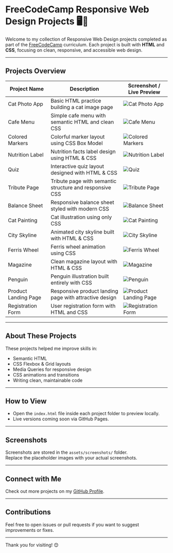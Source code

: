 # FreeCodeCamp Responsive Web Design Projects 🖥️📱

Welcome to my collection of Responsive Web Design projects completed as part of the [FreeCodeCamp](https://www.freecodecamp.org/) curriculum. Each project is built with **HTML** and **CSS**, focusing on clean, responsive, and accessible web design.

---

## Projects Overview

| Project Name          | Description                                             | Screenshot / Live Preview                   |
|-----------------------|---------------------------------------------------------|--------------------------------------------|
| Cat Photo App         | Basic HTML practice building a cat image page           | ![Cat Photo App](assets/screenshots/cat-photo.png) |
| Cafe Menu             | Simple cafe menu with semantic HTML and clean CSS       | ![Cafe Menu](assets/screenshots/cafe-menu.png)     |
| Colored Markers       | Colorful marker layout using CSS Box Model               | ![Colored Markers](assets/screenshots/colored-markers.png) |
| Nutrition Label       | Nutrition facts label design using HTML & CSS            | ![Nutrition Label](assets/screenshots/nutrition-label.png) |
| Quiz                  | Interactive quiz layout designed with HTML & CSS         | ![Quiz](assets/screenshots/quiz.png)                |
| Tribute Page          | Tribute page with semantic structure and responsive CSS  | ![Tribute Page](assets/screenshots/tribute-page.png)|
| Balance Sheet         | Responsive balance sheet styled with modern CSS          | ![Balance Sheet](assets/screenshots/balance-sheet.png) |
| Cat Painting          | Cat illustration using only CSS                           | ![Cat Painting](assets/screenshots/cat-painting.png)|
| City Skyline          | Animated city skyline built with HTML & CSS               | ![City Skyline](assets/screenshots/city-skyline.png)|
| Ferris Wheel          | Ferris wheel animation using CSS                          | ![Ferris Wheel](assets/screenshots/ferris-wheel.png)|
| Magazine              | Clean magazine layout with HTML & CSS                     | ![Magazine](assets/screenshots/magazine.png)         |
| Penguin               | Penguin illustration built entirely with CSS             | ![Penguin](assets/screenshots/penguin.png)           |
| Product Landing Page  | Responsive product landing page with attractive design   | ![Product Landing Page](assets/screenshots/product-landing.png) |
| Registration Form     | User registration form with HTML and CSS                 | ![Registration Form](assets/screenshots/registration-form.png) |

---

## About These Projects

These projects helped me improve skills in:
- Semantic HTML  
- CSS Flexbox & Grid layouts  
- Media Queries for responsive design  
- CSS animations and transitions  
- Writing clean, maintainable code  

---

## How to View

- Open the `index.html` file inside each project folder to preview locally.
- Live versions coming soon via GitHub Pages.

---

## Screenshots

Screenshots are stored in the `assets/screenshots/` folder.  
Replace the placeholder images with your actual screenshots.

---

## Connect with Me

Check out more projects on my [GitHub Profile](https://github.com/tala-maher).

---

## Contributions

Feel free to open issues or pull requests if you want to suggest improvements or fixes.

---

Thank you for visiting! 😊
